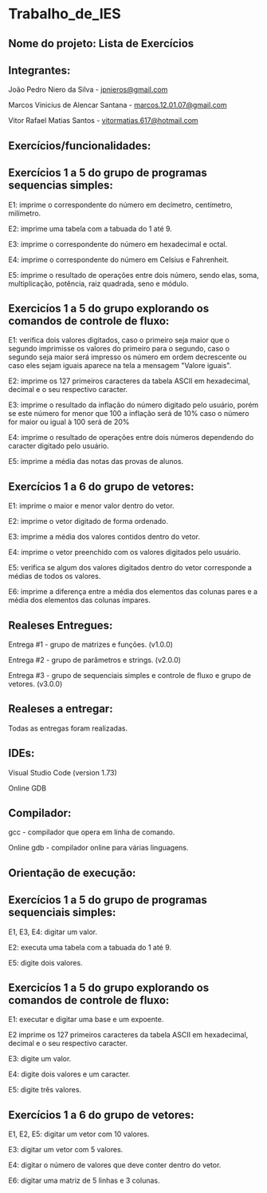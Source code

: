 # Trabalho_de_IES

## Nome do projeto: Lista de Exercícios
## Integrantes:

João Pedro Niero da Silva - jpnieros@gmail.com

Marcos Vinicius de Alencar Santana - marcos.12.01.07@gmail.com 

Vitor Rafael Matias Santos - vitormatias.617@hotmail.com

## Exercícios/funcionalidades:
## Exercícios 1 a 5 do grupo de programas sequencias simples:

E1: imprime o correspondente do número em decímetro, centímetro, milímetro.

E2: imprime uma tabela com a tabuada do 1 até 9.

E3: imprime o correspondente do número em hexadecimal e octal.

E4: imprime o correspondente do número em Celsius e Fahrenheit.

E5: imprime o resultado de operações entre dois número, sendo elas, soma, multiplicação, potência, raiz quadrada, seno e módulo. 

## Exercicíos 1 a 5 do grupo explorando os comandos de controle de fluxo:

E1: verifica dois valores digitados, caso o primeiro seja maior que o segundo imprimisse os valores do primeiro para o segundo, caso o segundo seja maior será impresso os número em ordem decrescente ou caso eles sejam iguais aparece na tela a mensagem "Valore iguais".

E2: imprime os 127 primeiros caracteres da tabela ASCII em hexadecimal, decimal e o seu respectivo caracter.

E3: imprime o resultado da inflação do número digitado pelo usuário, porém se este número for menor que 100 a inflação será de 10% caso o número for maior ou igual à 100 será de 20%

E4: imprime o resultado de operações entre dois números dependendo do caracter digitado pelo usuário.

E5: imprime a média das notas das provas de alunos.

## Exercícios 1 a 6 do grupo de vetores:

E1: imprime o maior e menor valor dentro do vetor.

E2: imprime o vetor digitado de forma ordenado. 

E3: imprime a média dos valores contidos dentro do vetor.

E4: imprime o vetor preenchido com os valores digitados pelo usuário.

E5: verifica se algum dos valores digitados dentro do vetor corresponde a médias de todos os valores.

E6: imprime a diferença entre a média dos elementos das colunas pares e a média dos elementos das colunas ímpares.  

## Realeses Entregues:

Entrega #1 - grupo de matrizes e funções. (v1.0.0)

Entrega #2 - grupo de parâmetros e strings. (v2.0.0)

Entrega #3 - grupo de sequenciais simples e controle de fluxo e grupo de vetores. (v3.0.0)

## Realeses a entregar:

Todas as entregas foram realizadas.

## IDEs:

Visual Studio Code (version 1.73)

Online GDB

## Compilador:

gcc - compilador que opera em linha de comando.

Online gdb - compilador online para várias linguagens.

## Orientação de execução:

## Exercícios 1 a 5 do grupo de programas sequenciais simples:

E1, E3, E4: digitar um valor.

E2: executa uma tabela com a tabuada do 1 até 9.

E5: digite dois valores.

## Exercicíos 1 a 5 do grupo explorando os comandos de controle de fluxo:

E1: executar e digitar uma base e um expoente.

E2  imprime os 127 primeiros caracteres da tabela ASCII em hexadecimal, decimal e o seu respectivo caracter.

E3: digite um valor. 

E4: digite dois valores e um caracter.

E5: digite três valores.

## Exercícios 1 a 6 do grupo de vetores:

E1, E2, E5: digitar um vetor com 10 valores.

E3: digitar um vetor com 5 valores.

E4: digitar o número de valores que deve conter dentro do vetor.

E6: digitar uma matriz de 5 linhas e 3 colunas.

